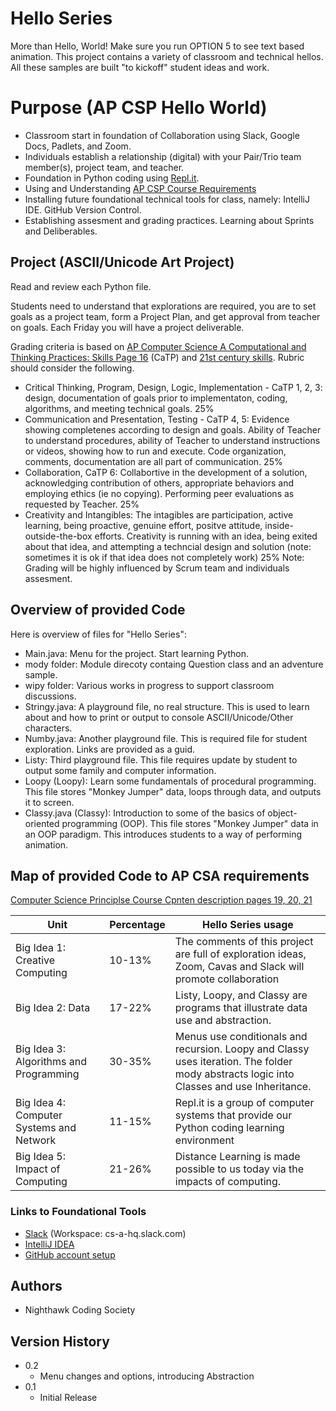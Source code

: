 # Hello Series
More than Hello, World! Make sure you run OPTION 5 to see text based animation. This project contains a variety of classroom and technical hellos. All these samples are built "to kickoff" student ideas and work.

# Purpose (AP CSP Hello World)
* Classroom start in foundation of Collaboration using Slack, Google Docs, Padlets, and Zoom.
* Individuals establish a relationship (digital) with your Pair/Trio team member(s), project team, and teacher.
* Foundation in Python coding using [Repl.it](https://repl.it/login).
* Using and Understanding [AP CSP Course Requirements](https://apcentral.collegeboard.org/pdf/ap-computer-science-principles-course-and-exam-description.pdf)
* Installing future foundational technical tools for class, namely: IntelliJ IDE. GitHub Version Control.  
* Establishing assesment and grading practices. Learning about Sprints and Deliberables. 

## Project (ASCII/Unicode Art Project)
Read and review each Python file.

Students need to understand that explorations are required, you are to set  goals as a project team, form a Project Plan, and get approval from teacher on goals.  Each Friday you will have a project deliverable.

Grading criteria is based on [AP Computer Science A Computational and Thinking Practices: Skills Page 16](https://apcentral.collegeboard.org/pdf/ap-computer-science-principles-course-and-exam-description.pdf) (CaTP) and [21st century skills](https://en.wikipedia.org/wiki/21st_century_skills).  Rubric should consider the following.
* Critical Thinking, Program, Design, Logic, Implementation - CaTP 1, 2, 3: design, documentation of goals prior to implementaton, coding, algorithms, and meeting technical goals. 25%
* Communication and Presentation, Testing - CaTP 4, 5: Evidence showing completenes according to design and goals.  Ability of Teacher to understand procedures,  ability of Teacher to understand instructions or videos, showing how to run and execute.  Code organization, comments, documentation are all part of communication. 25%
* Collaboration, CaTP 6:  Collabortive in the development of a solution, acknowledging contribution of others, appropriate behaviors and employing ethics (ie no copying). Performing peer evaluations as requested by Teacher. 25%
* Creativity and Intangibles: The intagibles are participation, active learning, being proactive, genuine effort, positve attitude, inside-outside-the-box efforts.  Creativity is running with an idea, being exited about that idea, and attempting a techncial design and solution (note: sometimes it is ok if that idea does not completely work) 25%
Note: Grading will be highly influenced by Scrum team and individuals assesment.


## Overview of provided Code
Here is overview of files for "Hello Series":
* Main.java: Menu for the project.  Start learning Python.
* mody folder: Module direcoty containg Question class and an adventure sample.
* wipy folder: Various works in progress to support classroom discussions.
* Stringy.java: A playground file, no real structure.  This is used to learn about and how to print or output to console ASCII/Unicode/Other characters.
* Numby.java: Another playground file.  This is required file for student exploration.  Links are provided as a guid.
* Listy: Third playground file.  This file requires update by student to output some family and computer information.
* Loopy (Loopy): Learn some fundamentals of procedural programming.  This file stores "Monkey Jumper" data, loops through data, and outputs it to screen.
* Classy.java (Classy): Introduction to some of the basics of object-oriented programming (OOP).  This file stores "Monkey Jumper" data in an OOP paradigm.  This introduces students to a way of performing animation.

## Map of provided Code to AP CSA requirements
[Computer Science Principlse Course Cpnten description pages 19, 20, 21](https://apcentral.collegeboard.org/pdf/ap-computer-science-a-course-and-exam-description.pdf?course=ap-computer-science-a)

| Unit | Percentage | Hello Series usage |
| ------------- | ----------- | ----------- |
|  Big Idea 1: Creative Computing | 10-13% | The comments of this project are full of exploration ideas, Zoom, Cavas and Slack will promote collaboration |
|  Big Idea 2: Data | 17-22% | Listy, Loopy, and Classy are programs that illustrate data use and abstraction. |
|  Big Idea 3: Algorithms and Programming | 30-35% | Menus use conditionals and recursion.  Loopy and Classy uses iteration. The folder mody abstracts logic into Classes and use Inheritance. |
|  Big Idea 4: Computer Systems and Network | 11-15% | Repl.it is a group of computer systems that provide our Python coding learning environment  |
|  Big Idea 5: Impact of Computing | 21-26% |  Distance Learning is made possible to us today via the impacts of computing. |

### Links to Foundational Tools
* [Slack](https://slack.com/downloads/) (Workspace: cs-a-hq.slack.com)
* [IntelliJ IDEA](https://www.jetbrains.com/help/idea/creating-and-running-your-first-java-application.html)
* [GitHub account setup](https://github.com/)

## Authors
* Nighthawk Coding Society 

## Version History
* 0.2 
    * Menu changes and options, introducing Abstraction
* 0.1
    * Initial Release
